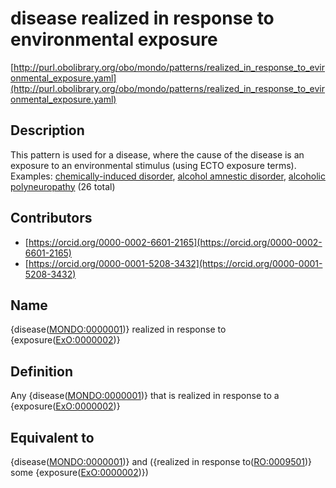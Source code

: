 # disease realized in response to environmental exposure 

[http://purl.obolibrary.org/obo/mondo/patterns/realized_in_response_to_evironmental_exposure.yaml](http://purl.obolibrary.org/obo/mondo/patterns/realized_in_response_to_evironmental_exposure.yaml)
## Description 

This pattern is used for a disease, where the cause of the disease is an exposure to an environmental stimulus (using ECTO exposure terms).
Examples: [chemically-induced disorder](http://purl.obolibrary.org/obo/MONDO_0029001), [alcohol amnestic disorder](http://purl.obolibrary.org/obo/MONDO_0021702), [alcoholic polyneuropathy](http://purl.obolibrary.org/obo/MONDO_0006645) (26 total)
## Contributors 
* [https://orcid.org/0000-0002-6601-2165](https://orcid.org/0000-0002-6601-2165) 
* [https://orcid.org/0000-0001-5208-3432](https://orcid.org/0000-0001-5208-3432) 
## Name 

{disease\([MONDO:0000001](http://purl.obolibrary.org/obo/MONDO_0000001)\)} realized in response to {exposure\([ExO:0000002](http://purl.obolibrary.org/obo/ExO_0000002)\)}

## Definition 

Any {disease\([MONDO:0000001](http://purl.obolibrary.org/obo/MONDO_0000001)\)} that is realized in response to a {exposure\([ExO:0000002](http://purl.obolibrary.org/obo/ExO_0000002)\)}

## Equivalent to 

{disease\([MONDO:0000001](http://purl.obolibrary.org/obo/MONDO_0000001)\)} and ({realized in response to\([RO:0009501](http://purl.obolibrary.org/obo/RO_0009501)\)} some {exposure\([ExO:0000002](http://purl.obolibrary.org/obo/ExO_0000002)\)})

